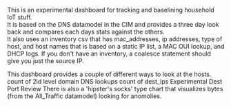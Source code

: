 This is an experimental dashboard for tracking and baselining household IoT stuff.  
It is based on the DNS datamodel in the CIM and provides a three day look back and compares each days stats against the others.  
It also uses an inventory csv that has mac_addresses, ip addresses, type of host, and host names that is based on a static IP list, a MAC OUI lookup, and DHCP logs.  If you don't have an inventory, a coalesce statement should give you just the source IP.

This dashboard provides a couple of different ways to look at the hosts.
count of 2ld level domain DNS lookups
count of dest_ips
Experimental Dest Port Review
There is also a 'hipster's socks' type chart that visualizes bytes (from the All_Traffic datamodel) looking for anomolies.  
